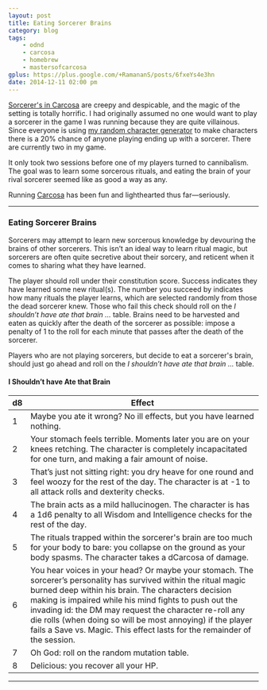 ```yaml
---
layout: post
title: Eating Sorcerer Brains
category: blog
tags:
    - odnd
    - carcosa
    - homebrew
    - mastersofcarcosa
gplus: https://plus.google.com/+RamananS/posts/6fxeYs4e3hn
date: 2014-12-11 02:00 pm
---
```


[Sorcerer's in Carcosa][rituals] are creepy and despicable, and the magic of the setting is totally horrific. I had originally assumed no one would want to play a sorcerer in the game I was running because they are quite villainous. Since everyone is using [my random character generator][random] to make characters there is a 20% chance of anyone playing ending up with a sorcerer. There are currently two in my game.

It only took two sessions before one of my players turned to cannibalism. The goal was to learn some sorcerous rituals, and eating the brain of your rival sorcerer seemed like as good a way as any.

Running [Carcosa][] has been fun and lighthearted thus far—seriously.

---

### Eating Sorcerer Brains

Sorcerers may attempt to learn new sorcerous knowledge by devouring the brains of other sorcerers. This isn’t an ideal way to learn ritual magic, but sorcerers are often quite secretive about their sorcery, and reticent when it comes to sharing what they have learned.

The player should roll under their constitution score. Success indicates they have learned some new ritual(s). The number you succeed by indicates how many rituals the player learns, which are selected randomly from those the dead sorcerer knew. Those who fail this check should roll on the _I shouldn’t have ate that brain …_ table. Brains need to be harvested and eaten as quickly after the death of the sorcerer as possible: impose a penalty of 1 to the roll for each minute that passes after the death of the sorcerer.

Players who are not playing sorcerers, but decide to eat a sorcerer's brain, should just go ahead and roll on the _I shouldn’t have ate that brain …_ table.

#### I Shouldn’t have Ate that Brain

| d8 | Effect 
|----|------------------------------------------------------------------------
| 1  | Maybe you ate it wrong? No ill effects, but you have learned nothing.
| 2  | Your stomach feels terrible. Moments later you are on your knees retching. The character is completely incapacitated for one turn, and making a fair amount of noise.
| 3  | That’s just not sitting right: you dry heave for one round and feel woozy for the rest of the day. The character is at -1 to all attack rolls and dexterity checks.
| 4  | The brain acts as a mild hallucinogen. The character is has a 1d6 penalty to all Wisdom and Intelligence checks for the rest of the day.
| 5  | The rituals trapped within the sorcerer's brain are too much for your body to bare: you collapse on the ground as your body spasms. The character takes a dCarcosa of damage.
| 6  | You hear voices in your head? Or maybe your stomach. The sorcerer’s personality has survived within the ritual magic burned deep within his brain. The characters decision making is impaired while his mind fights to push out the invading id: the DM may request the character re-roll any die rolls (when doing so will be most annoying) if the player fails a Save vs. Magic. This effect lasts for the remainder of the session.
| 7  | Oh God: roll on the random mutation table.
| 8  | Delicious: you recover all your HP.

---

[rituals]: http://save.vs.totalpartykill.ca/review/carcosa-ii/
[carcosa]: /tag/carcosa/
[random]: http://character.totalpartykill.ca/moc/